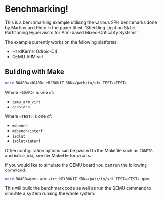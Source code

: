 # Benchmarking!

This is a benchmarking example utilising the various SPH benchmarks done by Martins and Pinto in the paper titled:
'Shedding Light on Static Partitioning Hypervisors for Arm-based Mixed-Criticality Systems'



The example currently works on the following platforms:
* HardKernel Odroid-C4
* QEMU ARM virt

## Building with Make

```sh
make BOARD=<BOARD> MICROKIT_SDK=/path/to/sdk TEST=<TEST>
```

Where `<BOARD>` is one of:
* `qemu_arm_virt`
* `odroidc4`

Where `<TEST>` is one of:
* `mibench`
* `mibench+interf`
* `irqlat`
* `irqlat+interf`

Other configuration options can be passed to the Makefile such as `CONFIG`
and `BUILD_DIR`, see the Makefile for details.

If you would like to simulate the QEMU board you can run the following command:
```sh
make BOARD=qemu_arm_virt MICROKIT_SDK=/path/to/sdk TEST=<TEST> qemu
```

This will build the benchmark code as well as run the QEMU command to simulate a
system running the whole system.




